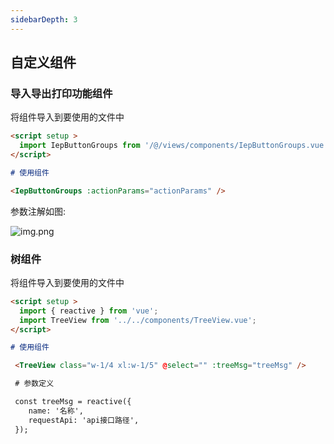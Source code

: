 ```yaml
---
sidebarDepth: 3
---
```

## 自定义组件

### 导入导出打印功能组件

将组件导入到要使用的文件中

```md
<script setup >
  import IepButtonGroups from '/@/views/components/IepButtonGroups.vue';
</script>

# 使用组件

<IepButtonGroups :actionParams="actionParams" />

``` 

参数注解如图:

![img.png](/app/images/api-reference-001.png)

### 树组件

将组件导入到要使用的文件中

```md
<script setup >
  import { reactive } from 'vue';
  import TreeView from '../../components/TreeView.vue';
</script>

# 使用组件

 <TreeView class="w-1/4 xl:w-1/5" @select="" :treeMsg="treeMsg" />

 # 参数定义

 const treeMsg = reactive({
    name: '名称', 
    requestApi: 'api接口路径', 
 });

```


